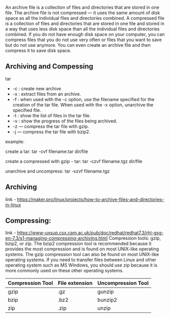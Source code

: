 An archive file is a collection of files and directories that are stored in one file. The archive file is not compressed — it uses the same amount of disk space as all the individual files and directories combined. A compressed file is a collection of files and directories that are stored in one file and stored in a way that uses less disk space than all the individual files and directories combined. If you do not have enough disk space on your computer, you can compress files that you do not use very often or files that you want to save but do not use anymore. You can even create an archive file and then compress it to save disk space. 

## Archiving and Compessing
tar
* -c : create new archive
* -x : extract files from an archive.
* -f : when used with the -c option, use the filename specified for the creation of the tar file. When used with the -x option, unarchive the specified file.
* -t : show the list of files in the tar file.
* -v : show the progress of the files being archived.
* -z — compress the tar file with gzip.
* -j — compress the tar file with bzip2. 

example: 

create a tar:
tar -cvf filename.tar dir/file

create a compressed with gzip - tar:
tar -czvf filename.tgz dir/file

unarchive and uncompress:
tar -xzvf filename.tgz

## Archiving
link - https://maker.pro/linux/projects/how-to-archive-files-and-directories-in-linux


## Compressing:
link - https://www-uxsup.csx.cam.ac.uk/pub/doc/redhat/redhat7.3/rhl-gsg-en-7.3/s1-managing-compressing-archiving.html
Compression tools: gzip, bzip2, or zip.
The bzip2 compression tool is recommended because it provides the most compression and is found on most UNIX-like operating systems. The gzip compression tool can also be found on most UNIX-like operating systems. If you need to transfer files between Linux and other operating system such as MS Windows, you should use zip because it is more commonly used on these other operating systems.

| Compression Tool | File extension | Uncompression Tool |
| --- | --- | --- |
| gzip | .gz | gunzip |
| bzip | .bz2 | bunzip2 |
| zip | .zip | unzip |

